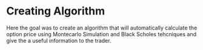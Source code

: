 # Creating Algorithm

Here the goal was to create an algorithm that will automatically calculate the option price using Montecarlo Simulation and Black Scholes tehcniques and give the a useful information to the trader.
